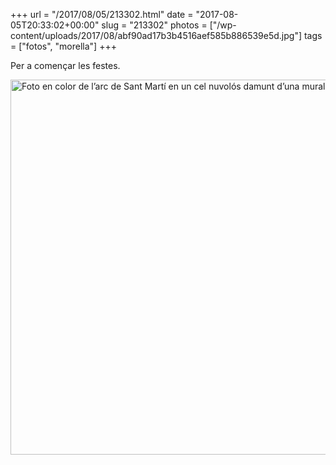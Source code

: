 +++
url = "/2017/08/05/213302.html"
date = "2017-08-05T20:33:02+00:00"
slug = "213302"
photos = ["/wp-content/uploads/2017/08/abf90ad17b3b4516aef585b886539e5d.jpg"]
tags = ["fotos", "morella"]
+++

Per a començar les festes.

<img src="/wp-content/uploads/2017/08/abf90ad17b3b4516aef585b886539e5d.jpg" width="600" height="600" style="height: auto;" alt="Foto en color de l’arc de Sant Martí en un cel nuvolós damunt d’una muralla medieval.">
